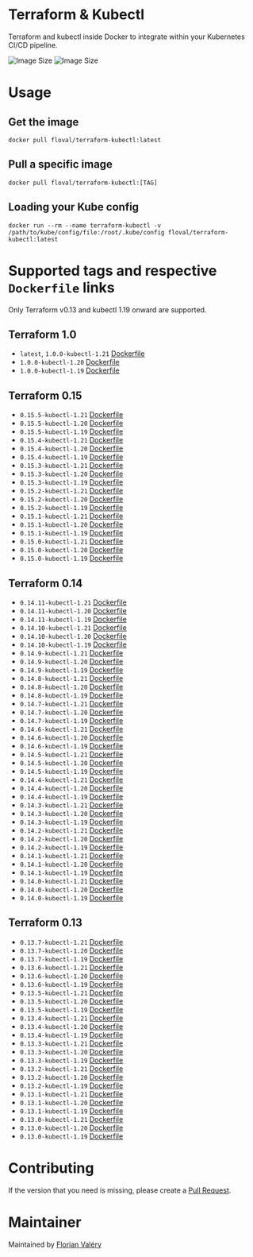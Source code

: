 # Terraform & Kubectl
Terraform and kubectl inside Docker to integrate within your Kubernetes CI/CD pipeline. 

![Image Size](https://img.shields.io/docker/pulls/floval/terraform-kubectl "Image Size") ![Image Size](https://img.shields.io/docker/image-size/floval/terraform-kubectl/latest "Image Size")

# Usage
## Get the image
```
docker pull floval/terraform-kubectl:latest
```
## Pull a specific image
```
docker pull floval/terraform-kubectl:[TAG]
```
## Loading your Kube config
```
docker run --rm --name terraform-kubectl -v /path/to/kube/config/file:/root/.kube/config floval/terraform-kubectl:latest
```
# Supported tags and respective `Dockerfile` links

Only Terraform v0.13 and kubectl 1.19 onward are supported.

## Terraform 1.0
* `latest`, `1.0.0-kubectl-1.21` [Dockerfile](https://github.com/FlorianValery/terraform-kubectl/blob/master/terraform1.0/terraform1.0.0/kubectl1.21)
* `1.0.0-kubectl-1.20` [Dockerfile](https://github.com/FlorianValery/terraform-kubectl/blob/master/terraform1.0/terraform1.0.0/kubectl1.20)
* `1.0.0-kubectl-1.19` [Dockerfile](https://github.com/FlorianValery/terraform-kubectl/blob/master/terraform1.0/terraform1.0.0/kubectl1.19)
## Terraform 0.15
* `0.15.5-kubectl-1.21` [Dockerfile](https://github.com/FlorianValery/terraform-kubectl/blob/master/terraform0.15/terraform0.15.5/kubectl1.21)
* `0.15.5-kubectl-1.20` [Dockerfile](https://github.com/FlorianValery/terraform-kubectl/blob/master/terraform0.15/terraform0.15.5/kubectl1.20)
* `0.15.5-kubectl-1.19` [Dockerfile](https://github.com/FlorianValery/terraform-kubectl/blob/master/terraform0.15/terraform0.15.5/kubectl1.19)
* `0.15.4-kubectl-1.21` [Dockerfile](https://github.com/FlorianValery/terraform-kubectl/blob/master/terraform0.15/terraform0.15.4/kubectl1.21)
* `0.15.4-kubectl-1.20` [Dockerfile](https://github.com/FlorianValery/terraform-kubectl/blob/master/terraform0.15/terraform0.15.4/kubectl1.20)
* `0.15.4-kubectl-1.19` [Dockerfile](https://github.com/FlorianValery/terraform-kubectl/blob/master/terraform0.15/terraform0.15.4/kubectl1.19)
* `0.15.3-kubectl-1.21` [Dockerfile](https://github.com/FlorianValery/terraform-kubectl/blob/master/terraform0.15/terraform0.15.3/kubectl1.21)
* `0.15.3-kubectl-1.20` [Dockerfile](https://github.com/FlorianValery/terraform-kubectl/blob/master/terraform0.15/terraform0.15.3/kubectl1.20)
* `0.15.3-kubectl-1.19` [Dockerfile](https://github.com/FlorianValery/terraform-kubectl/blob/master/terraform0.15/terraform0.15.3/kubectl1.19)
* `0.15.2-kubectl-1.21` [Dockerfile](https://github.com/FlorianValery/terraform-kubectl/blob/master/terraform0.15/terraform0.15.2/kubectl1.21)
* `0.15.2-kubectl-1.20` [Dockerfile](https://github.com/FlorianValery/terraform-kubectl/blob/master/terraform0.15/terraform0.15.2/kubectl1.20)
* `0.15.2-kubectl-1.19` [Dockerfile](https://github.com/FlorianValery/terraform-kubectl/blob/master/terraform0.15/terraform0.15.2/kubectl1.19)
* `0.15.1-kubectl-1.21` [Dockerfile](https://github.com/FlorianValery/terraform-kubectl/blob/master/terraform0.15/terraform0.15.1/kubectl1.21)
* `0.15.1-kubectl-1.20` [Dockerfile](https://github.com/FlorianValery/terraform-kubectl/blob/master/terraform0.15/terraform0.15.1/kubectl1.20)
* `0.15.1-kubectl-1.19` [Dockerfile](https://github.com/FlorianValery/terraform-kubectl/blob/master/terraform0.15/terraform0.15.1/kubectl1.19)
* `0.15.0-kubectl-1.21` [Dockerfile](https://github.com/FlorianValery/terraform-kubectl/blob/master/terraform0.15/terraform0.15.0/kubectl1.21)
* `0.15.0-kubectl-1.20` [Dockerfile](https://github.com/FlorianValery/terraform-kubectl/blob/master/terraform0.15/terraform0.15.0/kubectl1.20)
* `0.15.0-kubectl-1.19` [Dockerfile](https://github.com/FlorianValery/terraform-kubectl/blob/master/terraform0.15/terraform0.15.0/kubectl1.19)
## Terraform 0.14
* `0.14.11-kubectl-1.21` [Dockerfile](https://github.com/FlorianValery/terraform-kubectl/blob/master/terraform0.14/terraform0.14.11/kubectl1.21)
* `0.14.11-kubectl-1.20` [Dockerfile](https://github.com/FlorianValery/terraform-kubectl/blob/master/terraform0.14/terraform0.14.11/kubectl1.20)
* `0.14.11-kubectl-1.19` [Dockerfile](https://github.com/FlorianValery/terraform-kubectl/blob/master/terraform0.14/terraform0.14.11/kubectl1.19)
* `0.14.10-kubectl-1.21` [Dockerfile](https://github.com/FlorianValery/terraform-kubectl/blob/master/terraform0.14/terraform0.14.10/kubectl1.21)
* `0.14.10-kubectl-1.20` [Dockerfile](https://github.com/FlorianValery/terraform-kubectl/blob/master/terraform0.14/terraform0.14.10/kubectl1.20)
* `0.14.10-kubectl-1.19` [Dockerfile](https://github.com/FlorianValery/terraform-kubectl/blob/master/terraform0.14/terraform0.14.10/kubectl1.19)
* `0.14.9-kubectl-1.21` [Dockerfile](https://github.com/FlorianValery/terraform-kubectl/blob/master/terraform0.14/terraform0.14.9/kubectl1.21)
* `0.14.9-kubectl-1.20` [Dockerfile](https://github.com/FlorianValery/terraform-kubectl/blob/master/terraform0.14/terraform0.14.9/kubectl1.20)
* `0.14.9-kubectl-1.19` [Dockerfile](https://github.com/FlorianValery/terraform-kubectl/blob/master/terraform0.14/terraform0.14.9/kubectl1.19)
* `0.14.8-kubectl-1.21` [Dockerfile](https://github.com/FlorianValery/terraform-kubectl/blob/master/terraform0.14/terraform0.14.8/kubectl1.21)
* `0.14.8-kubectl-1.20` [Dockerfile](https://github.com/FlorianValery/terraform-kubectl/blob/master/terraform0.14/terraform0.14.8/kubectl1.20)
* `0.14.8-kubectl-1.19` [Dockerfile](https://github.com/FlorianValery/terraform-kubectl/blob/master/terraform0.14/terraform0.14.8/kubectl1.19)
* `0.14.7-kubectl-1.21` [Dockerfile](https://github.com/FlorianValery/terraform-kubectl/blob/master/terraform0.14/terraform0.14.7/kubectl1.21)
* `0.14.7-kubectl-1.20` [Dockerfile](https://github.com/FlorianValery/terraform-kubectl/blob/master/terraform0.14/terraform0.14.7/kubectl1.20)
* `0.14.7-kubectl-1.19` [Dockerfile](https://github.com/FlorianValery/terraform-kubectl/blob/master/terraform0.14/terraform0.14.7/kubectl1.19)
* `0.14.6-kubectl-1.21` [Dockerfile](https://github.com/FlorianValery/terraform-kubectl/blob/master/terraform0.14/terraform0.14.6/kubectl1.21)
* `0.14.6-kubectl-1.20` [Dockerfile](https://github.com/FlorianValery/terraform-kubectl/blob/master/terraform0.14/terraform0.14.6/kubectl1.20)
* `0.14.6-kubectl-1.19` [Dockerfile](https://github.com/FlorianValery/terraform-kubectl/blob/master/terraform0.14/terraform0.14.6/kubectl1.19)
* `0.14.5-kubectl-1.21` [Dockerfile](https://github.com/FlorianValery/terraform-kubectl/blob/master/terraform0.14/terraform0.14.5/kubectl1.21)
* `0.14.5-kubectl-1.20` [Dockerfile](https://github.com/FlorianValery/terraform-kubectl/blob/master/terraform0.14/terraform0.14.5/kubectl1.20)
* `0.14.5-kubectl-1.19` [Dockerfile](https://github.com/FlorianValery/terraform-kubectl/blob/master/terraform0.14/terraform0.14.5/kubectl1.19)
* `0.14.4-kubectl-1.21` [Dockerfile](https://github.com/FlorianValery/terraform-kubectl/blob/master/terraform0.14/terraform0.14.4/kubectl1.21)
* `0.14.4-kubectl-1.20` [Dockerfile](https://github.com/FlorianValery/terraform-kubectl/blob/master/terraform0.14/terraform0.14.4/kubectl1.20)
* `0.14.4-kubectl-1.19` [Dockerfile](https://github.com/FlorianValery/terraform-kubectl/blob/master/terraform0.14/terraform0.14.4/kubectl1.19)
* `0.14.3-kubectl-1.21` [Dockerfile](https://github.com/FlorianValery/terraform-kubectl/blob/master/terraform0.14/terraform0.14.3/kubectl1.21)
* `0.14.3-kubectl-1.20` [Dockerfile](https://github.com/FlorianValery/terraform-kubectl/blob/master/terraform0.14/terraform0.14.3/kubectl1.20)
* `0.14.3-kubectl-1.19` [Dockerfile](https://github.com/FlorianValery/terraform-kubectl/blob/master/terraform0.14/terraform0.14.3/kubectl1.19)
* `0.14.2-kubectl-1.21` [Dockerfile](https://github.com/FlorianValery/terraform-kubectl/blob/master/terraform0.14/terraform0.14.2/kubectl1.21)
* `0.14.2-kubectl-1.20` [Dockerfile](https://github.com/FlorianValery/terraform-kubectl/blob/master/terraform0.14/terraform0.14.2/kubectl1.20)
* `0.14.2-kubectl-1.19` [Dockerfile](https://github.com/FlorianValery/terraform-kubectl/blob/master/terraform0.14/terraform0.14.2/kubectl1.19)
* `0.14.1-kubectl-1.21` [Dockerfile](https://github.com/FlorianValery/terraform-kubectl/blob/master/terraform0.14/terraform0.14.1/kubectl1.21)
* `0.14.1-kubectl-1.20` [Dockerfile](https://github.com/FlorianValery/terraform-kubectl/blob/master/terraform0.14/terraform0.14.1/kubectl1.20)
* `0.14.1-kubectl-1.19` [Dockerfile](https://github.com/FlorianValery/terraform-kubectl/blob/master/terraform0.14/terraform0.14.1/kubectl1.19)
* `0.14.0-kubectl-1.21` [Dockerfile](https://github.com/FlorianValery/terraform-kubectl/blob/master/terraform0.14/terraform0.14.0/kubectl1.21)
* `0.14.0-kubectl-1.20` [Dockerfile](https://github.com/FlorianValery/terraform-kubectl/blob/master/terraform0.14/terraform0.14.0/kubectl1.20)
* `0.14.0-kubectl-1.19` [Dockerfile](https://github.com/FlorianValery/terraform-kubectl/blob/master/terraform0.14/terraform0.14.0/kubectl1.19)
## Terraform 0.13
* `0.13.7-kubectl-1.21` [Dockerfile](https://github.com/FlorianValery/terraform-kubectl/blob/master/terraform0.13/terraform0.13.7/kubectl1.21)
* `0.13.7-kubectl-1.20` [Dockerfile](https://github.com/FlorianValery/terraform-kubectl/blob/master/terraform0.13/terraform0.13.7/kubectl1.20)
* `0.13.7-kubectl-1.19` [Dockerfile](https://github.com/FlorianValery/terraform-kubectl/blob/master/terraform0.13/terraform0.13.7/kubectl1.19)
* `0.13.6-kubectl-1.21` [Dockerfile](https://github.com/FlorianValery/terraform-kubectl/blob/master/terraform0.13/terraform0.13.6/kubectl1.21)
* `0.13.6-kubectl-1.20` [Dockerfile](https://github.com/FlorianValery/terraform-kubectl/blob/master/terraform0.13/terraform0.13.6/kubectl1.20)
* `0.13.6-kubectl-1.19` [Dockerfile](https://github.com/FlorianValery/terraform-kubectl/blob/master/terraform0.13/terraform0.13.6/kubectl1.19)
* `0.13.5-kubectl-1.21` [Dockerfile](https://github.com/FlorianValery/terraform-kubectl/blob/master/terraform0.13/terraform0.13.5/kubectl1.21)
* `0.13.5-kubectl-1.20` [Dockerfile](https://github.com/FlorianValery/terraform-kubectl/blob/master/terraform0.13/terraform0.13.5/kubectl1.20)
* `0.13.5-kubectl-1.19` [Dockerfile](https://github.com/FlorianValery/terraform-kubectl/blob/master/terraform0.13/terraform0.13.5/kubectl1.19)
* `0.13.4-kubectl-1.21` [Dockerfile](https://github.com/FlorianValery/terraform-kubectl/blob/master/terraform0.13/terraform0.13.4/kubectl1.21)
* `0.13.4-kubectl-1.20` [Dockerfile](https://github.com/FlorianValery/terraform-kubectl/blob/master/terraform0.13/terraform0.13.4/kubectl1.20)
* `0.13.4-kubectl-1.19` [Dockerfile](https://github.com/FlorianValery/terraform-kubectl/blob/master/terraform0.13/terraform0.13.4/kubectl1.19)
* `0.13.3-kubectl-1.21` [Dockerfile](https://github.com/FlorianValery/terraform-kubectl/blob/master/terraform0.13/terraform0.13.3/kubectl1.21)
* `0.13.3-kubectl-1.20` [Dockerfile](https://github.com/FlorianValery/terraform-kubectl/blob/master/terraform0.13/terraform0.13.3/kubectl1.20)
* `0.13.3-kubectl-1.19` [Dockerfile](https://github.com/FlorianValery/terraform-kubectl/blob/master/terraform0.13/terraform0.13.3/kubectl1.19)
* `0.13.2-kubectl-1.21` [Dockerfile](https://github.com/FlorianValery/terraform-kubectl/blob/master/terraform0.13/terraform0.13.2/kubectl1.21)
* `0.13.2-kubectl-1.20` [Dockerfile](https://github.com/FlorianValery/terraform-kubectl/blob/master/terraform0.13/terraform0.13.2/kubectl1.20)
* `0.13.2-kubectl-1.19` [Dockerfile](https://github.com/FlorianValery/terraform-kubectl/blob/master/terraform0.13/terraform0.13.2/kubectl1.19)
* `0.13.1-kubectl-1.21` [Dockerfile](https://github.com/FlorianValery/terraform-kubectl/blob/master/terraform0.13/terraform0.13.1/kubectl1.21)
* `0.13.1-kubectl-1.20` [Dockerfile](https://github.com/FlorianValery/terraform-kubectl/blob/master/terraform0.13/terraform0.13.1/kubectl1.20)
* `0.13.1-kubectl-1.19` [Dockerfile](https://github.com/FlorianValery/terraform-kubectl/blob/master/terraform0.13/terraform0.13.1/kubectl1.19)
* `0.13.0-kubectl-1.21` [Dockerfile](https://github.com/FlorianValery/terraform-kubectl/blob/master/terraform0.13/terraform0.13.0/kubectl1.21)
* `0.13.0-kubectl-1.20` [Dockerfile](https://github.com/FlorianValery/terraform-kubectl/blob/master/terraform0.13/terraform0.13.0/kubectl1.20)
* `0.13.0-kubectl-1.19` [Dockerfile](https://github.com/FlorianValery/terraform-kubectl/blob/master/terraform0.13/terraform0.13.0/kubectl1.19)

# Contributing
If the version that you need is missing, please create a [Pull Request](https://github.com/FlorianValery/terraform-kubectl/pulls).

# Maintainer

Maintained by [Florian Valéry](https://www.lebureau.dev)
